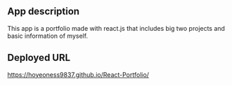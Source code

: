 ## App description

This app is a portfolio made with react.js that includes big two projects and basic information of myself.

## Deployed URL

https://hoyeoness9837.github.io/React-Portfolio/
